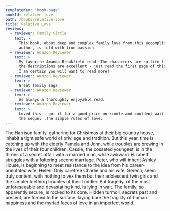 ```yaml
---
templateKey: 'book-page'
bookId: relative-love
path: /books/relative-love
title: Relative Love
reviews:
  - reviewer: Family Circle
    text: >
      This book, about deep and complex family love from this accomplished
      author, is told with true passion
  - reviewer: Amazon Reviewer
    text: >
      My favorite Amanda Brookfield read! The characters are so life like and
      the descriptions are excellent - just read the first page of this book and
      I am certain you will want to read more!
  - reviewer: Amazon Reviewer
    text: >
      Great family saga
  - reviewer: Amazon Reviewer
    text: >
      As always a thoroughly enjoyable read.
  - reviewer: Amazon Reviewer
    text: >
      Loved this , got it for a good price on kindle and couldent wait to buy
      the sequel ,The simple rules of love.
---
```


The Harrison family, gathering for Christmas at their big country house, inhabit
a tight safe world of privilege and tradition. But this year, time is catching
up with the elderly Pamela and John, while troubles are brewing in the lives of
their four children: Cassie, the cosseted youngest, is in the throes of a secret
affair with a married man, while awkward Elizabeth struggles with a faltering
second marriage. Peter, who will inherit Ashley House, is beginning to meet
resistance to the idea from his career-orientated wife, Helen. Only carefree
Charlie and his wife, Serena, seem truly content, with nothing to vex them but
their adolescent twin girls and the simpler teething troubles of their toddler.
But tragedy, of the most unforeseeable and devastating kind, is lying in wait.
The family, so apparently secure, is rocked to its core. Hidden turmoil, secrets
past and present, are forced to the surface, laying bare the fragility of human
happiness and the myriad faces of love in an imperfect world.
